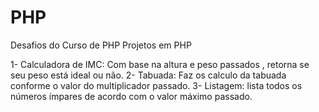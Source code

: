 # PHP
Desafios do Curso de PHP
Projetos em PHP

1- Calculadora de IMC: Com base na altura e peso passados , retorna se seu peso está ideal ou não.
2- Tabuada: Faz os calculo da tabuada conforme o valor do multiplicador passado.
3- Listagem: lista todos os números ímpares de acordo com o valor máximo passado. 
